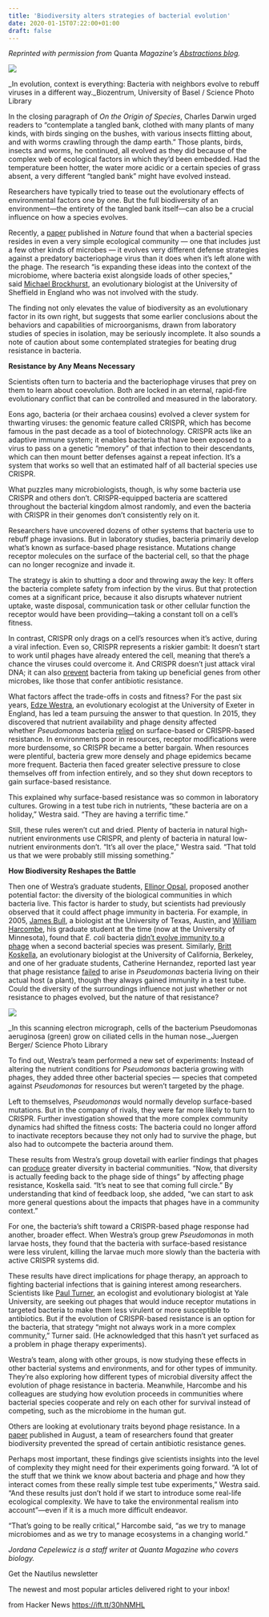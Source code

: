```yaml
---
title: 'Biodiversity alters strategies of bacterial evolution'
date: 2020-01-15T07:22:00+01:00
draft: false
---
```


_Reprinted with permission from_ Quanta _Magazine’s [Abstractions blog](https://www.quantamagazine.org/biodiversity-alters-strategies-of-bacterial-evolution-20200106/)._

![](http://static.nautil.us/16727_6876925aadb300b04d29c8cb3427d8da.jpg)

_In evolution, context is everything: Bacteria with neighbors evolve to rebuff viruses in a different way._Biozentrum, University of Basel / Science Photo Library

In the closing paragraph of _On the Origin of Species_, Charles Darwin urged readers to “contemplate a tangled bank, clothed with many plants of many kinds, with birds singing on the bushes, with various insects flitting about, and with worms crawling through the damp earth.” Those plants, birds, insects and worms, he continued, all evolved as they did because of the complex web of ecological factors in which they’d been embedded. Had the temperature been hotter, the water more acidic or a certain species of grass absent, a very different “tangled bank” might have evolved instead.

Researchers have typically tried to tease out the evolutionary effects of environmental factors one by one. But the full biodiversity of an environment—the entirety of the tangled bank itself—can also be a crucial influence on how a species evolves.

Recently, a [paper](https://www.nature.com/articles/s41586-019-1662-9) published in _Nature_ found that when a bacterial species resides in even a very simple ecological community — one that includes just a few other kinds of microbes — it evolves very different defense strategies against a predatory bacteriophage virus than it does when it’s left alone with the phage. The research “is expanding these ideas into the context of the microbiome, where bacteria exist alongside loads of other species,” said [Michael Brockhurst](https://www.sheffield.ac.uk/aps/staff-and-students/acadstaff/brockhurst), an evolutionary biologist at the University of Sheffield in England who was not involved with the study.

The finding not only elevates the value of biodiversity as an evolutionary factor in its own right, but suggests that some earlier conclusions about the behaviors and capabilities of microorganisms, drawn from laboratory studies of species in isolation, may be seriously incomplete. It also sounds a note of caution about some contemplated strategies for beating drug resistance in bacteria.

**Resistance by Any Means Necessary**  

Scientists often turn to bacteria and the bacteriophage viruses that prey on them to learn about coevolution. Both are locked in an eternal, rapid-fire evolutionary conflict that can be controlled and measured in the laboratory.

Eons ago, bacteria (or their archaea cousins) evolved a clever system for thwarting viruses: the genomic feature called CRISPR, which has become famous in the past decade as a tool of biotechnology. CRISPR acts like an adaptive immune system; it enables bacteria that have been exposed to a virus to pass on a genetic “memory” of that infection to their descendants, which can then mount better defenses against a repeat infection. It’s a system that works so well that an estimated half of all bacterial species use CRISPR.  

What puzzles many microbiologists, though, is why some bacteria use CRISPR and others don’t. CRISPR-equipped bacteria are scattered throughout the bacterial kingdom almost randomly, and even the bacteria with CRISPR in their genomes don’t consistently rely on it.

Researchers have uncovered dozens of other systems that bacteria use to rebuff phage invasions. But in laboratory studies, bacteria primarily develop what’s known as surface-based phage resistance. Mutations change receptor molecules on the surface of the bacterial cell, so that the phage can no longer recognize and invade it.

The strategy is akin to shutting a door and throwing away the key: It offers the bacteria complete safety from infection by the virus. But that protection comes at a significant price, because it also disrupts whatever nutrient uptake, waste disposal, communication task or other cellular function the receptor would have been providing—taking a constant toll on a cell’s fitness.

In contrast, CRISPR only drags on a cell’s resources when it’s active, during a viral infection. Even so, CRISPR represents a riskier gambit: It doesn’t start to work until phages have already entered the cell, meaning that there’s a chance the viruses could overcome it. And CRISPR doesn’t just attack viral DNA; it can also [prevent](https://journals.plos.org/plosgenetics/article?id=10.1371/journal.pgen.1003844) bacteria from taking up beneficial genes from other microbes, like those that confer antibiotic resistance.

What factors affect the trade-offs in costs and fitness? For the past six years, [Edze Westra](https://biosciences.exeter.ac.uk/staff/profile/index.php?web_id=Edze_Westra), an evolutionary ecologist at the University of Exeter in England, has led a team pursuing the answer to that question. In 2015, they discovered that nutrient availability and phage density affected whether _Pseudomonas_ bacteria [relied](https://doi.org/10.1016/j.cub.2015.01.065) on surface-based or CRISPR-based resistance. In environments poor in resources, receptor modifications were more burdensome, so CRISPR became a better bargain. When resources were plentiful, bacteria grew more densely and phage epidemics became more frequent. Bacteria then faced greater selective pressure to close themselves off from infection entirely, and so they shut down receptors to gain surface-based resistance.

This explained why surface-based resistance was so common in laboratory cultures. Growing in a test tube rich in nutrients, “these bacteria are on a holiday,” Westra said. “They are having a terrific time.”

Still, these rules weren’t cut and dried. Plenty of bacteria in natural high-nutrient environments use CRISPR, and plenty of bacteria in natural low-nutrient environments don’t. “It’s all over the place,” Westra said. “That told us that we were probably still missing something.”

**How Biodiversity Reshapes the Battle**  

Then one of Westra’s graduate students, [Ellinor Opsal](https://www.exeter.ac.uk/esi/people/profile/index.php?web_id=Ellinor_Opsal), proposed another potential factor: the diversity of the biological communities in which bacteria live. This factor is harder to study, but scientists had previously observed that it could affect phage immunity in bacteria. For example, in 2005, [James Bull](https://cns.utexas.edu/directory/item/7-integrative-biology/205-bull-james-j?Itemid=349), a biologist at the University of Texas, Austin, and [William Harcombe](https://cbs.umn.edu/contacts/william-harcombe), his graduate student at the time (now at the University of Minnesota), found that _E. coli_ bacteria [didn’t evolve immunity to a phage](https://aem.asm.org/content/71/9/5254) when a second bacterial species was present. Similarly, [Britt Koskella](https://ib.berkeley.edu/people/faculty/koskellab), an evolutionary biologist at the University of California, Berkeley, and one of her graduate students, Catherine Hernandez, reported last year that phage resistance [failed](https://onlinelibrary.wiley.com/doi/abs/10.1111/evo.13833) to arise in _Pseudomonas_ bacteria living on their actual host (a plant), though they always gained immunity in a test tube. Could the diversity of the surroundings influence not just whether or not resistance to phages evolved, but the nature of that resistance?

![](http://static.nautil.us/16726_e863fb23a124570677ebdd1933876020.jpg)

_In this scanning electron micrograph, cells of the bacterium Pseudomonas aeruginosa (green) grow on ciliated cells in the human nose._Juergen Berger/ Science Photo Library

To find out, Westra’s team performed a new set of experiments: Instead of altering the nutrient conditions for _Pseudomonas_ bacteria growing with phages, they added three other bacterial species — species that competed against _Pseudomonas_ for resources but weren’t targeted by the phage.  

Left to themselves, _Pseudomonas_ would normally develop surface-based mutations. But in the company of rivals, they were far more likely to turn to CRISPR. Further investigation showed that the more complex community dynamics had shifted the fitness costs: The bacteria could no longer afford to inactivate receptors because they not only had to survive the phage, but also had to outcompete the bacteria around them.

These results from Westra’s group dovetail with earlier findings that phages can [produce](https://www.quantamagazine.org/evolution-saves-species-from-kill-the-winner-disasters-20180212/) greater diversity in bacterial communities. “Now, that diversity is actually feeding back to the phage side of things” by affecting phage resistance, Koskella said. “It’s neat to see that coming full circle.” By understanding that kind of feedback loop, she added, “we can start to ask more general questions about the impacts that phages have in a community context.”

For one, the bacteria’s shift toward a CRISPR-based phage response had another, broader effect. When Westra’s group grew _Pseudomonas_ in moth larvae hosts, they found that the bacteria with surface-based resistance were less virulent, killing the larvae much more slowly than the bacteria with active CRISPR systems did.

These results have direct implications for phage therapy, an approach to fighting bacterial infections that is gaining interest among researchers. Scientists like [Paul Turner](https://medicine.yale.edu/profile/paul_turner/), an ecologist and evolutionary biologist at Yale University, are seeking out phages that would induce receptor mutations in targeted bacteria to make them less virulent or more susceptible to antibiotics. But if the evolution of CRISPR-based resistance is an option for the bacteria, that strategy “might not always work in a more complex community,” Turner said. (He acknowledged that this hasn’t yet surfaced as a problem in phage therapy experiments).

Westra’s team, along with other groups, is now studying these effects in other bacterial systems and environments, and for other types of immunity. They’re also exploring how different types of microbial diversity affect the evolution of phage resistance in bacteria. Meanwhile, Harcombe and his colleagues are studying how evolution proceeds in communities where bacterial species cooperate and rely on each other for survival instead of competing, such as the microbiome in the human gut.  

Others are looking at evolutionary traits beyond phage resistance. In a [paper](https://www.nature.com/articles/s41396-019-0483-z) published in August, a team of researchers found that greater biodiversity prevented the spread of certain antibiotic resistance genes.

Perhaps most important, these findings give scientists insights into the level of complexity they might need for their experiments going forward. “A lot of the stuff that we think we know about bacteria and phage and how they interact comes from these really simple test tube experiments,” Westra said. “And these results just don’t hold if we start to introduce some real-life ecological complexity. We have to take the environmental realism into account”—even if it is a much more difficult endeavor.

“That’s going to be really critical,” Harcombe said, “as we try to manage microbiomes and as we try to manage ecosystems in a changing world.”

_Jordana Cepelewicz is a staff writer at Quanta Magazine who covers biology._  

Get the Nautilus newsletter

The newest and most popular articles delivered right to your inbox!

  
  
from Hacker News https://ift.tt/30hNMHL